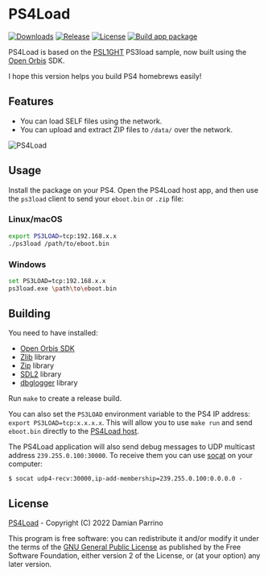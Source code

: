 # PS4Load

[![Downloads][img_downloads]][app_downloads] [![Release][img_latest]][app_latest] [![License][img_license]][app_license]
[![Build app package](https://github.com/bucanero/ps4load/actions/workflows/build.yml/badge.svg)](https://github.com/bucanero/ps4load/actions/workflows/build.yml)

PS4Load is based on the [PSL1GHT](https://github.com/ps3dev/PSL1GHT/) PS3load sample,
now built using the [Open Orbis](https://github.com/OpenOrbis/OpenOrbis-PS4-Toolchain/) SDK.

I hope this version helps you build PS4 homebrews easily!

## Features

- You can load SELF files using the network.
- You can upload and extract ZIP files to `/data/` over the network.

![PS4Load](https://user-images.githubusercontent.com/1153055/167851079-209e3ea3-84b3-4485-88ce-50b77294cf67.jpg)

## Usage

Install the package on your PS4. Open the PS4Load host app, and then use the `ps3load` client to send your `eboot.bin` or `.zip` file:

### Linux/macOS

```bash
export PS3LOAD=tcp:192.168.x.x
./ps3load /path/to/eboot.bin
```

### Windows

```sh
set PS3LOAD=tcp:192.168.x.x
ps3load.exe \path\to\eboot.bin
```

## Building

You need to have installed:

- [Open Orbis SDK](https://github.com/OpenOrbis/OpenOrbis-PS4-Toolchain/)
- [Zlib](https://github.com/bucanero/oosdk_libraries/tree/master/zlib_partial) library
- [Zip](https://github.com/bucanero/zip) library
- [SDL2](https://github.com/PacBrew/SDL/tree/ps4) library
- [dbglogger](https://github.com/bucanero/dbglogger) library

Run `make` to create a release build.

You can also set the `PS3LOAD` environment variable to the PS4 IP address: `export PS3LOAD=tcp:x.x.x.x`.
This will allow you to use `make run` and send `eboot.bin` directly to the [PS4Load host](https://github.com/bucanero/ps4load).

The PS4Load application will also send debug messages to
UDP multicast address `239.255.0.100:30000`. To receive them you can use [socat][] on your computer:

    $ socat udp4-recv:30000,ip-add-membership=239.255.0.100:0.0.0.0 -

## License

[PS4Load](https://github.com/bucanero/ps4load/) - Copyright (C) 2022  Damian Parrino

This program is free software: you can redistribute it and/or modify
it under the terms of the [GNU General Public License](LICENSE) as published by
the Free Software Foundation, either version 2 of the License, or
(at your option) any later version.

[socat]: http://www.dest-unreach.org/socat/
[app_downloads]: https://github.com/bucanero/ps4load/releases
[app_latest]: https://github.com/bucanero/ps4load/releases/latest
[app_license]: https://github.com/bucanero/ps4load/blob/master/LICENSE
[img_downloads]: https://img.shields.io/github/downloads/bucanero/ps4load/total.svg?maxAge=3600
[img_latest]: https://img.shields.io/github/release/bucanero/ps4load.svg?maxAge=3600
[img_license]: https://img.shields.io/github/license/bucanero/ps4load.svg?maxAge=2592000
